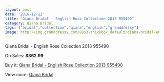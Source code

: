 ```yaml
---
layout: post
date: '2016-12-12'
title: "Qiana Bridal - English Rose Collection 2013 955490"
category: Qiana Bridal
tags: ["bridal","collection","qiana","english","granddressy"]
image: http://img.granddressy.com/8863-thickbox_default/qiana-bridal-english-rose-collection-2013-955490.jpg
---
```

Qiana Bridal - English Rose Collection 2013 955490

On Sales: **$362.99**
<a href="https://www.granddressy.com/en/qiana-bridal/8093-qiana-bridal-english-rose-collection-2013-955490.html"><amp-img layout="responsive" width="600" height="600" src="//img.granddressy.com/8863-thickbox_default/qiana-bridal-english-rose-collection-2013-955490.jpg" alt="Qiana Bridal - English Rose Collection 2013 955490 0" /></a>

Buy it: [Qiana Bridal - English Rose Collection 2013 955490](https://www.granddressy.com/en/qiana-bridal/8093-qiana-bridal-english-rose-collection-2013-955490.html "Qiana Bridal - English Rose Collection 2013 955490")

View more: [Qiana Bridal](https://www.granddressy.com/en/117-qiana-bridal "Qiana Bridal")